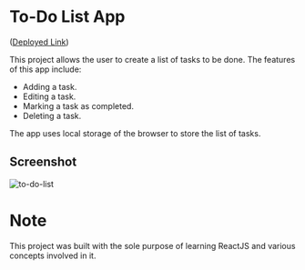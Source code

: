 # To-Do List App

([Deployed Link](https://todo-list-react-jm.netlify.app))

This project allows the user to create a list of tasks to be done.
The features of this app include:
- Adding a task.
- Editing a task.
- Marking a task as completed.
- Deleting a task.

The app uses local storage of the browser to store the list of tasks.

## Screenshot

![to-do-list](https://github.com/Jagannath-Mahapatra/react-to-do-list/assets/107102771/fb95d997-5603-441a-8ae6-a67ae4493455)

# Note

This project was built with the sole purpose of learning ReactJS and various concepts involved in it.
